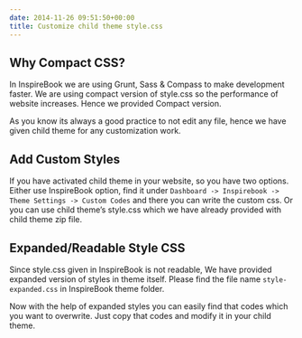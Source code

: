 ```yaml
---
date: 2014-11-26 09:51:50+00:00
title: Customize child theme style.css
---
```


## Why Compact CSS?


In InspireBook we are using Grunt, Sass & Compass to make development faster. We are using compact version of style.css so the performance of website increases. Hence we provided Compact version.

As you know its always a good practice to not edit any file, hence we have given child theme for any customization work.


## Add Custom Styles


If you have activated child theme in your website, so you have two options. Either use InspireBook option, find it under `Dashboard -> Inspirebook -> Theme Settings -> Custom Codes` and there you can write the custom css. Or you can use child theme’s style.css which we have already provided with child theme zip file.


## Expanded/Readable Style CSS


Since style.css given in InspireBook is not readable, We have provided expanded version of styles in theme itself. Please find the file name `style-expanded.css` in InspireBook theme folder.

Now with the help of expanded styles you can easily find that codes which you want to overwrite. Just copy that codes and modify it in your child theme.
